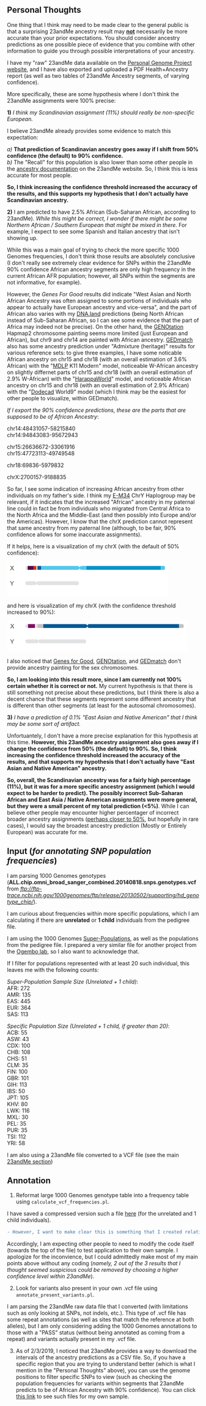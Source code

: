 Personal Thoughts
-----------------

One thing that I think may need to be made clear to the general public is that a surprising 23andMe ancestry result may <b><u>not</b></u> necessarily be more accurate than your prior expectations.  You should consider ancestry predictions as one possible piece of evidence that you combine with other information to guide you through possible interpretations of your ancestry.

I have my "raw" 23andMe data available on the [Personal Genome Project website](https://my.pgp-hms.org/profile/hu832966), and I have also exported and uploaded a PDF Health+Ancestry report (as well as two tables of 23andMe Ancestry segments, of varying confidence).

More specifically, these are some hypothesis where I don't think the 23andMe assignments were 100% precise:

**1)** *I think my Scandinavian assignment (11%) should really be non-specific European.*

I believe 23andMe already provides some evidence to match this expectation:

*a)* **That prediction of Scandinavian ancestry goes away if I shift from 50% confidence (the default) to 90% confidence.**<br />
*b)* The "Recall" for this population is also lower than some other people in the [ancestry documentation](https://www.23andme.com/ancestry-composition-guide/) on the 23andMe website.  So, I think this is less accurate for most people.

**So, I think increasing the confidence threshold increased the accuracy of the results, and this supports my hypothesis that I don't actually have Scandinavian ancestry.**

**2)** I am predicted to have 2.5% African (Sub-Saharan African, according to 23andMe).  *While this might be correct, I wonder if there might be some Northern African / Southern European that might be mixed in there.*  For example, I expect to see some Spanish and Italian ancestry that isn't showing up.

While this was a main goal of trying to check the more specific 1000 Genomes frequencies, I don't think those results are absolutely conclusive (I don't really see extremely clear evidence for SNPs within the 23andMe 90% confidence African ancestry segments are only high frequency in the current African AFR population; however, all SNPs within the segments are not informative, for example).

However, the *Genes For Good* results did indicate "West Asian and North African Ancestry was often assigned to some portions of individuals who appear to actually have European ancestry and vice-versa", and the part of African also varies with my [DNA.land](https://dna.land/) predictions (being North African instead of Sub-Saharan African, so I can see some evidence that the part of Africa may indeed not be precise).  On the other hand, the [GENOtation](http://genotation.stanford.edu/) Hapmap2 chromosome painting seems more limited (just European and African), but chr9 and chr14 are painted with African ancestry.  [GEDmatch](https://genesis.gedmatch.com/login1.php) also has some ancestry prediction under "Admixture (heritage)" results for various reference sets: to give three examples, I have some noticable African ancestry on chr15 and chr18 (with an overall estimation of 3.6% African) with the "[MDLP](http://magnusducatus.blogspot.com/) K11 Modern" model, noticeable W-African ancestry on slightly differnet parts of chr15 and chr18 (with an overall estimation of 2.9% W-African) with the "[HarappaWorld](https://www.harappadna.org/about/)" model, and noticeable African ancestry on chr15 and chr18 (with an overall estimation of 2.9% African) with the "[Dodecad](http://dodecad.blogspot.com/) World9" model (which I think may be the easiest for other people to visualize, within GEDmatch).

*If I export the 90% confidence predictions, these are the parts that are supposed to be of African Ancestry*:

chr14:48431057-58215840<br />
chr14:94843083-95672943

chr15:26636672-33061916<br />
chr15:47723113-49749548

chr18:69836-5979832

chrX:2700157-9188835

So far, I see some indication of increasing African ancestry from other individuals on my father's side.  I think my [E-M34](https://en.wikipedia.org/wiki/Haplogroup_E-M215_(Y-DNA)) ChrY Haplogroup may be relevant, if it indicates that the increased "African" ancestry in my paternal line could in fact be from individuals who migrated from Central Africa to the North Africa and the Middle-East (and then possibly into Europe and/or the Americas).  However, I know that the chrX prediction cannot represent that same ancestry from my paternal line (although, to be fair, 90% confidence allows for some inaccurate assignments).

If it helps, here is a visualization of my chrX (with the default of 50% confidence):

![alt text](cwarden_23andMe_chrX_conf50.PNG "Charles Warden 50 Percent Confidence")

and here is visualization of my chrX (with the confidence threshold increased to 90%):

![alt text](cwarden_23andMe_chrX_conf90.PNG "Charles Warden 90 Percent Confidence")

I also noticed that [Genes for Good](https://genesforgood.sph.umich.edu/), [GENOtation](http://genotation.stanford.edu/), and [GEDmatch](https://genesis.gedmatch.com/login1.php) don't provide ancestry painting for the sex chromosomes.

**So, I am looking into this result more, since I am currently not 100% certain whether it is correct or not.**  My current hypothesis is that there is still something not precise about these predictions, but I think there is also a decent chance that these segments represent some different ancestry that is different than other segments (at least for the autosomal chromosomes).

**3)** *I have a prediction of 0.1% "East Asian and Native American" that I think may be some sort of artifact.*

Unfortuantely, I don't have a more precise explanation for this hypothesis at this time.  **However, this 23andMe ancestry assignment also goes away if I change the confidence from 50% (the default) to 90%.  So, I think increasing the confidence threshold increased the accuracy of the results, and that supports my hypothesis that I don't actually have "East Asian and Native American" ancestry.**

**So, overall, the Scandinavian ancestry was for a fairly high percentage (11%), but it was for a more specific ancestry assignment (which I would expect to be harder to predict).  The possibly incorrect Sub-Saharan African and East Asia / Native American assignments were more general, but they were a small percent of my total prediction (<5%)**.  While I can believe other people may encounter higher percentager of incorrect broader ancestry assignments ([perhaps closer to 50%](https://www.nytimes.com/2018/11/19/magazine/dna-test-black-family.html), but hopefully in rare cases), I would say the broadest ancestry prediction (Mostly or Entirely European) was accurate for me.


Input (*for annotating SNP population frequencies*)
-----------

I am parsing 1000 Genomes genotypes (**ALL.chip.omni_broad_sanger_combined.20140818.snps.genotypes.vcf** from *ftp://ftp-trace.ncbi.nih.gov/1000genomes/ftp/release/20130502/supporting/hd_genotype_chip/*).

I am curious about frequencies within more specific populations, which I am calculating if there are **unrelated** or **1 child** individuals from the pedigree file.

I am using the 1000 Genomes [Super-Populations](http://www.internationalgenome.org/category/population/), as well as the populations from the pedigree file.  I prepared a very similar file for another project from the [Ogembo lab](https://www.cityofhope.org/people/ogembo-javier), so I also want to acknowledge that.

If I filter for populations represented with at least 20 such individual, this leaves me with the following counts:

*Super-Population Sample Size (Unrelated + 1 child)*:<br />
AFR: 272<br />
AMR: 135<br />
EAS: 445<br />
EUR: 364<br />
SAS: 113<br />

*Specific Population Size (Unrelated + 1 child, if greater than 20)*:<br />
ACB: 55<br />
ASW: 43<br />
CDX: 100<br />
CHB: 108<br />
CHS: 51<br />
CLM: 35<br />
FIN: 100<br />
GBR: 101<br />
GIH: 113<br />
IBS: 50<br />
JPT: 105<br />
KHV: 80<br />
LWK: 116<br />
MXL: 30<br />
PEL: 35<br />
PUR: 35<br />
TSI: 112<br />
YRI: 58

I am also using a 23andMe file converted to a VCF file (see the main [23andMe section](https://github.com/cwarden45/DTC_Scripts/tree/master/23andMe))

Annotation
-----------

1) Reformat large 1000 Genomes genotype table into a frequency table using `calculate_vcf_frequencies.pl`.

I have saved a compressed version such a file [here](https://drive.google.com/open?id=1uqrFxW0MrqnevFcRbRHBM1WwJwzNtLdy) (for the unrelated and 1 child individuals).

```diff
- However, I want to make clear this is something that I created relatively quickly for my own purposes, so this is not equilvlant to something coming from the 1000 Genomes project (which has been subject to many more questions and testing).
```

Accordingly, I am expecting other people to need to modify the code itself (towards the top of the file) to test application to their own sample.  I apologize for the inconvience, but I could admittedly make most of my main points above without any coding (*namely, 2 out of the 3 results that I thought seemed suspicious could be removed by choosing a higher confidence level within 23andMe*).

2) Look for variants also present in your own .vcf file using `annotate_present_variants.pl`.

I am parsing the 23andMe raw data file that I converted (with limitations such as only looking at SNPs, not indels, etc.).  This type of .vcf file has some repeat annotations (as well as sites that match the reference at both alleles), but I am only considering adding the 1000 Genomes annotations to those with a "PASS" status (without being annotated as coming from a repeat) and variants actually present in my .vcf file.

3) As of 2/3/2019, I noticed that 23andMe provides a way to download the intervals of the ancestry predictions as a CSV file.  So, if you have a specific region that you are trying to understand better (which is what I mention in the "Personal Thoughts" above), you can use the genome positions to filter specific SNPs to view (such as checking the population frequencies for variants within segments that 23andMe predicts to be of African Ancestry with 90% confidence).  You can click [this link](https://drive.google.com/open?id=1uqrFxW0MrqnevFcRbRHBM1WwJwzNtLdy) to see such files for my own sample.
